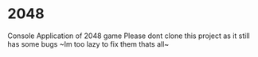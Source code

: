 # 2048
Console Application of 2048 game
Please dont clone this project as it still has some bugs ~Im too lazy to fix them thats all~
